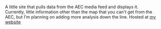 A little site that pulls data from the AEC media feed and displays it. Currently, little information other than the map that you can't get from the AEC, but I'm planning on adding more analysis down the line. Hosted at [my website](election.cbodnaruk.com)

